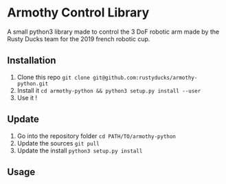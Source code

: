 Armothy Control Library
=======================

A small python3 library made to control the 3 DoF robotic arm made by the Rusty Ducks team for the 2019 french robotic cup.

Installation
------------
1. Clone this repo `git clone git@github.com:rustyducks/armothy-python.git`
2. Install it `cd armothy-python && python3 setup.py install --user`
3. Use it !

Update
------
1. Go into the repository folder `cd PATH/TO/armothy-python`
2. Update the sources `git pull`
3. Update the install `python3 setup.py install`

Usage
-----


